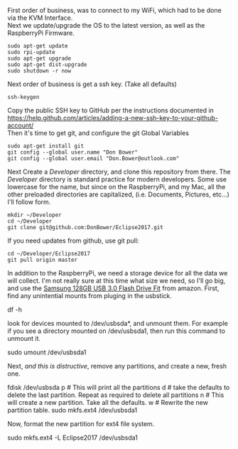 First order of business, was to connect to my WiFi, which had to be done via the KVM Interface. <br />
Next we update/upgrade the OS to the latest version, as well as the RaspberryPi Firmware.  <br />

```
sudo apt-get update
sudo rpi-update
sudo apt-get upgrade
sudo apt-get dist-upgrade
sudo shutdown -r now
```

Next order of business is get a ssh key. (Take all defaults)

```
ssh-keygen
```

Copy the public SSH key to GitHub per the instructions documented in https://help.github.com/articles/adding-a-new-ssh-key-to-your-github-account/<br>
Then it's time to get git, and configure the git Global Variables <br />

```
sudo apt-get install git
git config --global user.name "Don Bower"
git config --global user.email "Don.Bower@outlook.com"
```

Next Create a *Developer* directory, and clone this repository from there.  The *Developer* directory is standard practice for modern developers. Some use lowercase for the name, but since on the RaspberryPi, and my Mac, all the other preloaded directories are capitalized, (i.e. Documents, Pictures, etc...) I'll follow form. <br />

```
mkdir ~/Developer
cd ~/Developer
git clone git@github.com:DonBower/Eclipse2017.git
```

If you need updates from github, use git pull:

```
cd ~/Developer/Eclipse2017
git pull origin master
```

In addition to the RaspberryPi, we need a storage device for all the data we will collect.
I'm not really sure at this time what size we need, so I'll go big, and use the [Samsung 128GB USB 3.0 Flash Drive Fit](https://www.amazon.com/Samsung-128GB-Flash-MUF-128BB-AM/dp/B017DH3O5A) from amazon.
First, find any unintential mounts from pluging in the usbstick.

  df -h

look for devices mounted to /dev/usbsda*, and unmount them.  For example if you see a directory mounted on /dev/usbsda1, then run this command to unmount it.

  sudo umount /dev/usbsda1

Next, *and this is distructive*, remove any partitions, and create a new, fresh one.

  fdisk /dev/usbsda
  p # This will print all the partitions
  d # take the defaults to delete the last partition. Repeat as required to delete all partitions
  n # This will create a new partition.  Take all the defaults.
  w # Rewrite the new partition table.
  sudo mkfs.ext4 /dev/usbsda1

Now, format the new partition for ext4 file system.

  sudo mkfs.ext4 -L Eclipse2017 /dev/usbsda1
